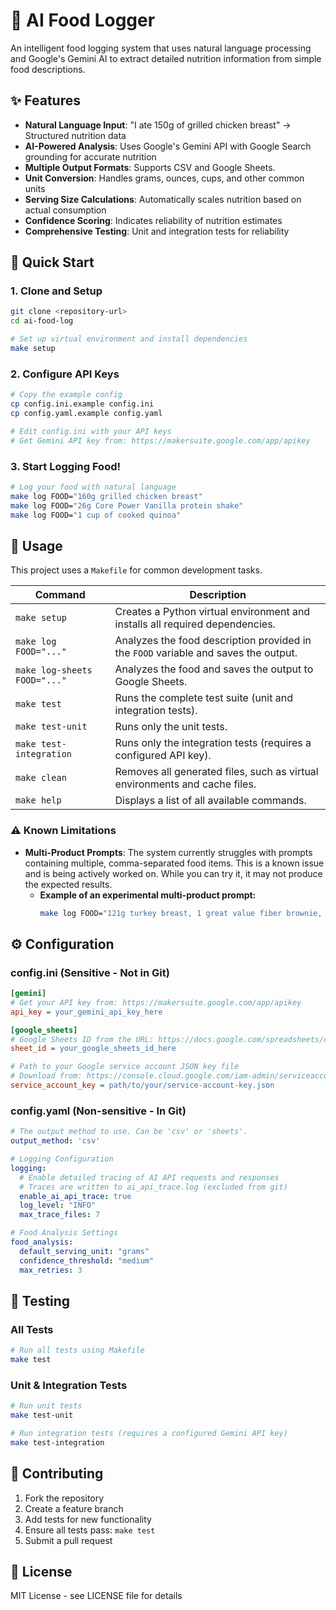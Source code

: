 # 🍎 AI Food Logger

An intelligent food logging system that uses natural language processing and Google's Gemini AI to extract detailed nutrition information from simple food descriptions.

## ✨ Features

- **Natural Language Input**: "I ate 150g of grilled chicken breast" → Structured nutrition data
- **AI-Powered Analysis**: Uses Google's Gemini API with Google Search grounding for accurate nutrition
- **Multiple Output Formats**: Supports CSV and Google Sheets.
- **Unit Conversion**: Handles grams, ounces, cups, and other common units
- **Serving Size Calculations**: Automatically scales nutrition based on actual consumption
- **Confidence Scoring**: Indicates reliability of nutrition estimates
- **Comprehensive Testing**: Unit and integration tests for reliability

## 🚀 Quick Start

### 1. Clone and Setup

```bash
git clone <repository-url>
cd ai-food-log

# Set up virtual environment and install dependencies
make setup
```

### 2. Configure API Keys

```bash
# Copy the example config
cp config.ini.example config.ini
cp config.yaml.example config.yaml

# Edit config.ini with your API keys
# Get Gemini API key from: https://makersuite.google.com/app/apikey
```

### 3. Start Logging Food!

```bash
# Log your food with natural language
make log FOOD="160g grilled chicken breast"
make log FOOD="26g Core Power Vanilla protein shake"
make log FOOD="1 cup of cooked quinoa"
```

## 📖 Usage

This project uses a `Makefile` for common development tasks.

| Command | Description |
|---|---|
| `make setup` | Creates a Python virtual environment and installs all required dependencies. |
| `make log FOOD="..."` | Analyzes the food description provided in the `FOOD` variable and saves the output. |
| `make log-sheets FOOD="..."` | Analyzes the food and saves the output to Google Sheets. |
| `make test` | Runs the complete test suite (unit and integration tests). |
| `make test-unit` | Runs only the unit tests. |
| `make test-integration` | Runs only the integration tests (requires a configured API key). |
| `make clean` | Removes all generated files, such as virtual environments and cache files. |
| `make help` | Displays a list of all available commands. |

### ⚠️ Known Limitations

- **Multi-Product Prompts**: The system currently struggles with prompts containing multiple, comma-separated food items. This is a known issue and is being actively worked on. While you can try it, it may not produce the expected results.
  - **Example of an experimental multi-product prompt:**
    ```bash
    make log FOOD="121g turkey breast, 1 great value fiber brownie, 2 bananas"
    ```

## ⚙️ Configuration

### config.ini (Sensitive - Not in Git)

```ini
[gemini]
# Get your API key from: https://makersuite.google.com/app/apikey
api_key = your_gemini_api_key_here

[google_sheets]
# Google Sheets ID from the URL: https://docs.google.com/spreadsheets/d/{SHEET_ID}/edit
sheet_id = your_google_sheets_id_here

# Path to your Google service account JSON key file
# Download from: https://console.cloud.google.com/iam-admin/serviceaccounts
service_account_key = path/to/your/service-account-key.json
```

### config.yaml (Non-sensitive - In Git)

```yaml
# The output method to use. Can be 'csv' or 'sheets'.
output_method: 'csv'

# Logging Configuration
logging:
  # Enable detailed tracing of AI API requests and responses
  # Traces are written to ai_api_trace.log (excluded from git)
  enable_ai_api_trace: true
  log_level: "INFO"
  max_trace_files: 7

# Food Analysis Settings
food_analysis:
  default_serving_unit: "grams"
  confidence_threshold: "medium"
  max_retries: 3
```

## 🧪 Testing

### All Tests

```bash
# Run all tests using Makefile
make test
```

### Unit & Integration Tests

```bash
# Run unit tests
make test-unit

# Run integration tests (requires a configured Gemini API key)
make test-integration
```

## 🤝 Contributing

1. Fork the repository
2. Create a feature branch
3. Add tests for new functionality
4. Ensure all tests pass: `make test`
5. Submit a pull request

## 📄 License

MIT License - see LICENSE file for details
